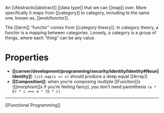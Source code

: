 An [[Abstractio|abstract]] [[data type]] that we can [[map]] over. More specifically it maps from [[category]] to category, including to the same one, known as,  [[endofunctor]].

The [[term]] “functor” comes from [[category theory]]. In category theory, a functor is a mapping between categories. Loosely, a category is a group of things, where each “thing” can be any value.

# Properties

- **[[carreer/development/programming/security/identity/Identity#Noun|Identity]]**:  `list.map(x => x)` should produce a deep equal [[Array]]
- **[[Composition]]**: when you’re composing multiple [[Function]]s ([[morphism]]s if you’re feeling fancy), you don’t need parenthesis `(a * b) * c === a * (b * c)`

---

[[Functional Programming]]